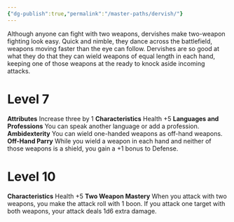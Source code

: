 ```yaml
---
{"dg-publish":true,"permalink":"/master-paths/dervish/"}
---
```


Although anyone can fight with two weapons, dervishes make two-weapon fighting look easy. Quick and nimble, they dance across the battlefield, weapons moving faster than the eye can follow. Dervishes are so good at what they do that they can wield weapons of equal length in each hand, keeping one of those weapons at the ready to knock aside incoming attacks.
# Level 7
**Attributes** Increase three by 1
**Characteristics** Health +5
**Languages and Professions** You can speak another language or add a profession.
**Ambidexterity** You can wield one-handed weapons as off-hand weapons.
**Off-Hand Parry** While you wield a weapon in each hand and neither of those weapons is a shield, you gain a +1 bonus to Defense.
# Level 10
**Characteristics** Health +5
**Two Weapon Mastery** When you attack with two weapons, you make the attack roll with 1 boon. If you attack one target with both weapons, your attack deals 1d6 extra damage.